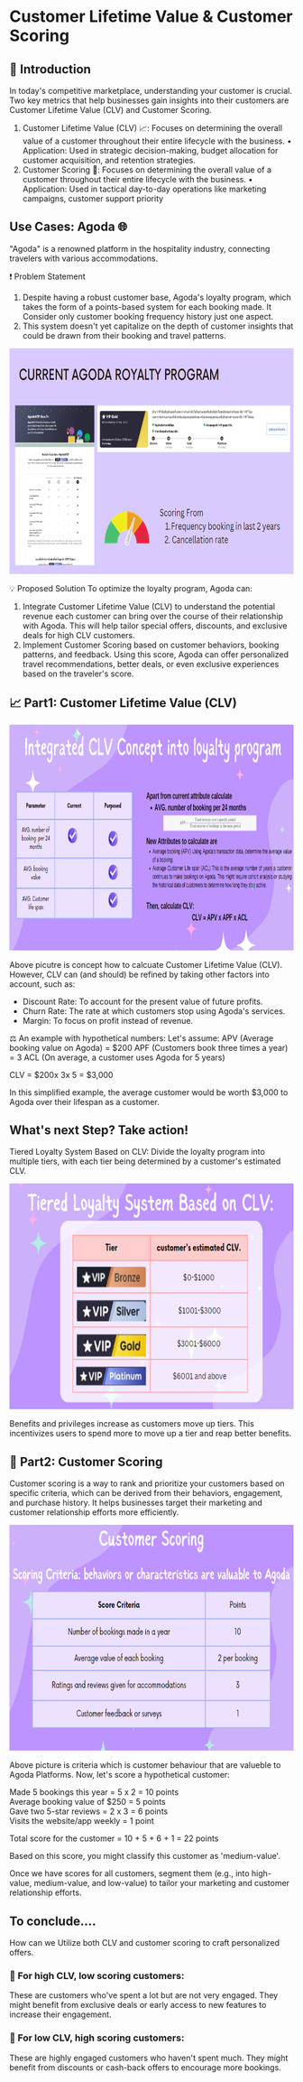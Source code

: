 # Customer Lifetime Value & Customer Scoring

## 📌 Introduction
In today's competitive marketplace, understanding your customer is crucial. Two key metrics that help businesses gain insights into their customers are Customer Lifetime Value (CLV) and Customer Scoring.

1. Customer Lifetime Value (CLV) 📈: Focuses on determining the overall value of a customer throughout their entire lifecycle with the business.
•	Application: Used in strategic decision-making, budget allocation for customer acquisition, and retention strategies.
2. Customer Scoring 🎯: Focuses on determining the overall value of a customer throughout their entire lifecycle with the business.
•	Application: Used in tactical day-to-day operations like marketing campaigns, customer support priority

## Use Cases: Agoda 🌐

"Agoda" is a renowned platform in the hospitality industry, connecting travelers with various accommodations. 

❗ Problem Statement
1) Despite having a robust customer base, Agoda's loyalty program, which takes the form of a points-based system for each booking made. It Consider only customer booking frequency history just one aspect.
2) This system doesn't yet capitalize on the depth of customer insights that could be drawn from their booking and travel patterns.

<p align="center">
  <img src="https://github.com/ween3654/Advanced_Aanlytics-MADT8101/blob/main/section2%3A%20customer%20life%20time%20value/pic/1_current_loyalty_program.PNG" width="700" height="400" alt="Your Image Alt Text">
</p>

💡 Proposed Solution 
To optimize the loyalty program, Agoda can:
1.	Integrate Customer Lifetime Value (CLV) to understand the potential revenue each customer can bring over the course of their relationship with Agoda. This will help tailor special offers, discounts, and exclusive deals for high CLV customers.
2.	Implement Customer Scoring based on customer behaviors, booking patterns, and feedback. Using this score, Agoda can offer personalized travel recommendations, better deals, or even exclusive experiences based on the traveler's score.

## 📈 Part1: Customer Lifetime Value (CLV) 

<p align="center">
  <img src="https://github.com/ween3654/Advanced_Aanlytics-MADT8101/blob/main/section2%3A%20customer%20life%20time%20value/pic/2_new_clv_integration.PNG" width="700" height="400" alt="Your Image Alt Text">
</p>

Above picutre is concept how to calcuate Customer Lifetime Value (CLV). However, CLV can (and should) be refined by taking other factors into account, such as:
- Discount Rate: To account for the present value of future profits.
- Churn Rate: The rate at which customers stop using Agoda's services.
- Margin: To focus on profit instead of revenue. 

⚖️ An example with hypothetical numbers:
Let's assume:
APV (Average booking value on Agoda) = $200
APF (Customers book three times a year) = 3
ACL (On average, a customer uses Agoda for 5 years)

  CLV = $200x 3x 5 = $3,000 
 
In this simplified example, the average customer would be worth $3,000 to Agoda over their lifespan as a customer.

## What's next Step?  Take action!
 Tiered Loyalty System Based on CLV:
Divide the loyalty program into multiple tiers, with each tier being determined by a customer's estimated CLV.

<p align="center">
  <img src="https://github.com/ween3654/Advanced_Aanlytics-MADT8101/blob/main/section2%3A%20customer%20life%20time%20value/pic/3_new_loyalty_score.PNG" width="700" height="400" alt="Your Image Alt Text">
</p>

Benefits and privileges increase as customers move up tiers. This incentivizes users to spend more to move up a tier and reap better benefits.

## 🎯 Part2:  Customer Scoring
Customer scoring is a way to rank and prioritize your customers based on specific criteria, which can be derived from their behaviors, engagement, and purchase history. It helps businesses target their marketing and customer relationship efforts more efficiently.

<p align="center">
  <img src="https://github.com/ween3654/Advanced_Aanlytics-MADT8101/blob/main/section2%3A%20customer%20life%20time%20value/pic/4_Customer_Scoring.PNG" width="700" height="400" alt="Your Image Alt Text">
</p>

Above picture is criteria which is customer behaviour that are valueble to Agoda Platforms. 
Now, let's score a hypothetical customer:

Made 5 bookings this year = 5 x 2 = 10 points <br>
Average booking value of $250 = 5 points <br>
Gave two 5-star reviews = 2 x 3 = 6 points <br>
Visits the website/app weekly = 1 point <br>

Total score for the customer = 10 + 5 + 6 + 1 = 22 points <br>

Based on this score, you might classify this customer as 'medium-value'.

Once we have scores for all customers, segment them (e.g., into high-value, medium-value, and low-value) to tailor your marketing and customer relationship efforts.

## To conclude....
How can we Utilize both CLV and customer scoring to craft personalized offers.

### 🚀 For high CLV, low scoring customers: 
  These are customers who've spent a lot but are not very engaged. They might benefit from exclusive deals or early access to new features to increase their engagement.
### 💼 For low CLV, high scoring customers: 
  These are highly engaged customers who haven't spent much. They might benefit from discounts or cash-back offers to encourage more bookings.




